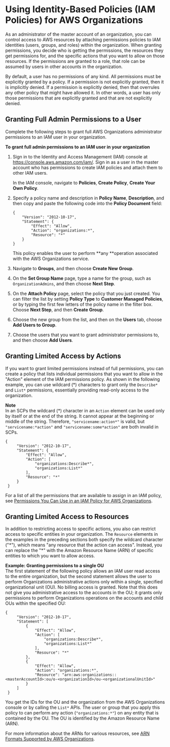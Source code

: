 # Using Identity\-Based Policies \(IAM Policies\) for AWS Organizations<a name="orgs_permissions_iam-policies"></a>

As an administrator of the master account of an organization, you can control access to AWS resources by attaching permissions policies to IAM identities \(users, groups, and roles\) within the organization\. When granting permissions, you decide who is getting the permissions, the resources they get permissions for, and the specific actions that you want to allow on those resources\. If the permissions are granted to a role, that role can be assumed by users in other accounts in the organization\.

By default, a user has no permissions of any kind\. All permissions must be explicitly granted by a policy\. If a permission is not explicitly granted, then it is implicitly denied\. If a permission is explicitly denied, then that overrules any other policy that might have allowed it\. In other words, a user has only those permissions that are explicitly granted and that are not explicitly denied\.

## Granting Full Admin Permissions to a User<a name="orgs_permissions_grant-admin-actions"></a>

Complete the following steps to grant full AWS Organizations administrator permissions to an IAM user in your organization\.

**To grant full admin permissions to an IAM user in your organization**

1. Sign in to the Identity and Access Management \(IAM\) console at [https://console\.aws\.amazon\.com/iam/](https://console.aws.amazon.com/iam/)\. Sign in as a user in the master account who has permissions to create IAM policies and attach them to other IAM users\.

   In the IAM console, navigate to **Policies**, **Create Policy**, **Create Your Own Policy**\.

1. Specify a policy name and description in **Policy Name**, **Description**, and then copy and paste the following code into the **Policy Document** field:

   ```
   {
       "Version": "2012-10-17",
       "Statement": {
           "Effect": "Allow",
           "Action": "organizations:*",
           "Resource": "*"
       }
   }
   ```

   This policy enables the user to perform **any **operation associated with the AWS Organizations service\. 

1. Navigate to **Groups**, and then choose **Create New Group**\.

1. On the **Set Group Name** page, type a name for the group, such as `OrganizationAdmins`, and then choose **Next Step**\.

1. On the **Attach Policy** page, select the policy that you just created\. You can filter the list by setting **Policy Type** to **Customer Managed Policies**, or by typing the first few letters of the policy name in the filter box\. Choose **Next Step**, and then **Create Group**\.

1. Choose the new group from the list, and then on the **Users** tab, choose **Add Users to Group**\.

1. Choose the users that you want to grant administrator permissions to, and then choose **Add Users**\.

## Granting Limited Access by Actions<a name="orgs_permissions_grant-limited-actions"></a>

If you want to grant limited permissions instead of full permissions, you can create a policy that lists individual permissions that you want to allow in the "Action" element of the IAM permissions policy\. As shown in the following example, you can use wildcard \(\*\) characters to grant only the `Describe*` and `List*` permissions, essentially providing read\-only access to the organization\.

**Note**  
In an SCPs the wildcard \(\*\) character in an `Action` element can be used only by itself or at the end of the string\. It cannot appear at the beginning or middle of the string\. Therefore, `"servicename:action*"` is valid, but `"servicename:*action"` and `"servicename:some*action"` are both invalid in SCPs\.

```
{
     "Version": "2012-10-17",
     "Statement": {
         "Effect": "Allow",
         "Action": [
             "organizations:Describe*", 
             "organizations:List*" 
         ],
         "Resource": "*"
     }
 }
```

For a list of all the permissions that are available to assign in an IAM policy, see [Permissions You Can Use in an IAM Policy for AWS Organizations](orgs_reference_iam-permissions.md)\.

## Granting Limited Access to Resources<a name="orgs_permissions_grant-limited-resources"></a>

In addition to restricting access to specific actions, you also can restrict access to specific entities in your organization\. The `Resource` elements in the examples in the preceding sections both specify the wildcard character \("\*"\), which means "any resource that the action can access"\. Instead, you can replace the "\*" with the Amazon Resource Name \(ARN\) of specific entities to which you want to allow access\. 

**Example: Granting permissions to a single OU**  
The first statement of the following policy allows an IAM user read access to the entire organization, but the second statement allows the user to perform Organizations administrative actions only within a single, specified organizational unit \(OU\)\. No billing access is granted\. Note that this does not give you administrative access to the accounts in the OU; it grants only permissions to perform Organizations operations on the accounts and child OUs within the specified OU:

```
{
     "Version": "2012-10-17",
     "Statement": [
         {
             "Effect": "Allow",
             "Action": [
                 "organizations:Describe*", 
                 "organizations:List*" 
             ],
             "Resource": "*"
         },
         {
             "Effect": "Allow",
             "Action": "organizations:*",
             "Resource": "arn:aws:organizations::<masterAccountId>:ou/o-<organizationId>/ou-<organizationalUnitId>"
         }
     ]
 }
```

You get the IDs for the OU and the organization from the AWS Organizations console or by calling the `List*` APIs\. The user or group that you apply this policy to can perform any action \(`"organizations:*"`\) on any entity that is contained by the OU\. The OU is identified by the Amazon Resource Name \(ARN\)\. 

For more information about the ARNs for various resources, see [ARN Formats Supported by AWS Organizations](orgs_reference_arn-formats.md)\. 